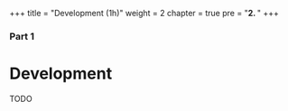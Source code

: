 +++
title = "Development (1h)"
weight = 2
chapter = true
pre = "<b>2. </b>"
+++

### Part 1

# Development

TODO